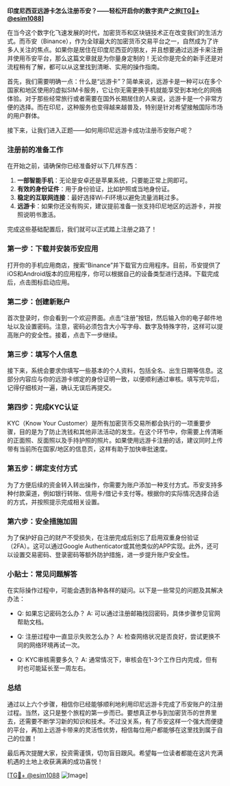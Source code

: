 **印度尼西亚远游卡怎么注册币安？——轻松开启你的数字资产之旅[[TG💪+ @esim1088](https://t.me/s/esim1088)]**

在当今这个数字化飞速发展的时代，加密货币和区块链技术正在改变我们的生活方式。而币安（Binance），作为全球最大的加密货币交易平台之一，自然成为了许多人关注的焦点。如果你是居住在印度尼西亚的朋友，并且想要通过远游卡来注册并使用币安平台，那么这篇文章就是为你量身定制的！无论你是完全的新手还是对流程稍有了解，都可以从这里找到清晰、实用的操作指南。

首先，我们需要明确一点：什么是“远游卡”？简单来说，远游卡是一种可以在多个国家和地区使用的虚拟SIM卡服务，它让你无需更换手机就能享受到本地化的网络体验。对于那些经常旅行或者需要在国外长期居住的人来说，远游卡是一个非常方便的选择。而在印尼，这种服务也变得越来越普及，特别是针对希望接触国际市场的用户群体。

接下来，让我们进入正题——如何用印尼远游卡成功注册币安账户呢？

### 注册前的准备工作

在开始之前，请确保你已经准备好以下几样东西：
1. **一部智能手机**：无论是安卓还是苹果系统，只要能正常上网即可。
2. **有效的身份证件**：用于身份验证，比如护照或当地身份证。
3. **稳定的互联网连接**：最好选择Wi-Fi环境以避免流量消耗过多。
4. **远游卡**：如果你还没有购买，建议提前准备一张支持印尼地区的远游卡，并按照说明书激活。

完成这些基础配置后，我们就可以正式踏上注册之路了！

### 第一步：下载并安装币安应用

打开你的手机应用商店，搜索“Binance”并下载官方应用程序。目前，币安提供了iOS和Android版本的应用程序，你可以根据自己的设备类型进行选择。下载完成后，点击图标启动应用。

### 第二步：创建新账户

首次登录时，你会看到一个欢迎界面。点击“注册”按钮，然后输入你的电子邮件地址以及设置密码。注意，密码必须包含大小写字母、数字及特殊字符，这样可以提高账户的安全性。接着，点击下一步继续。

### 第三步：填写个人信息

接下来，系统会要求你填写一些基本的个人资料，包括全名、出生日期等信息。这部分内容应与你的远游卡绑定的身份证明一致，以便顺利通过审核。填写完毕后，记得仔细核对一遍，确认无误后再提交。

### 第四步：完成KYC认证

KYC（Know Your Customer）是所有加密货币交易所都会执行的一项重要步骤，目的是为了防止洗钱和其他非法活动的发生。在这个环节中，你需要上传清晰的正面照、反面照以及手持护照的照片。如果使用远游卡注册的话，建议同时上传带有当前所在国家/地区的信息页，这样有助于加快审批速度。

### 第五步：绑定支付方式

为了方便后续的资金转入转出操作，你需要为账户添加一种支付方式。币安支持多种付款渠道，例如银行转账、信用卡/借记卡支付等。根据你的实际情况选择合适的方式，并按照提示完成相关设置。

### 第六步：安全措施加固

为了保护好自己的财产不受损失，在注册完成后别忘了启用双重身份验证（2FA）。这可以通过Google Authenticator或其他类似的APP实现。此外，还可以设置交易密码、登录密码等额外防护措施，进一步提升账户安全性。

### 小贴士：常见问题解答

在实际操作过程中，可能会遇到各种各样的疑问。以下是一些常见的问题及其解决办法：

- Q: 如果忘记密码怎么办？
   A: 可以通过注册邮箱找回密码，具体步骤参见官网帮助文档。

- Q: 注册过程中一直显示失败怎么办？
   A: 检查网络状况是否良好，尝试更换不同的网络环境再试一次。

- Q: KYC审核需要多久？
   A: 通常情况下，审核会在1-3个工作日内完成，但有时也可能延长至一周左右。

### 总结

通过以上六个步骤，相信你已经能够顺利地利用印尼远游卡完成了币安账户的注册过程。当然，这只是整个旅程的第一步而已。要想真正参与到加密货币的世界里去，还需要不断学习新的知识和技术。不过没关系，有了币安这样一个强大而便捷的平台，再加上远游卡带来的灵活性优势，相信每位用户都能够在这里找到属于自己的位置！

最后再次提醒大家，投资需谨慎，切勿盲目跟风。希望每一位读者都能在这片充满机遇的土地上收获满满的成功喜悦！

[[TG💪+ @esim1088](https://t.me/s/esim1088) ![Image](https://i.postimg.cc/4NQfJmqS/Snipaste-2025-05-13-00-14-12.png)]